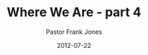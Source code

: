 ---
lunr: "true"
title: "Where We Are - part 4"
author: "Pastor Frank Jones"
postDate: "07-22-2012"
date: 2012-07-22
category: "sermons"
slug: "2012/07/07222012_FFC"
icon: microphone
audioLink: "07222012_FFC"
tags: [where we are]
mp3: "07222012_FFC/07222012.mp3"
ogg: "07222012_FFC/07222012.ogg"
linkurl: "https://archive.org/download/07222012_FFC/07222012_FFC_files.xml"
ipath: "https://archive.org/download/07222012_FFC/07222012.mp3"
layout: sermon.html
---